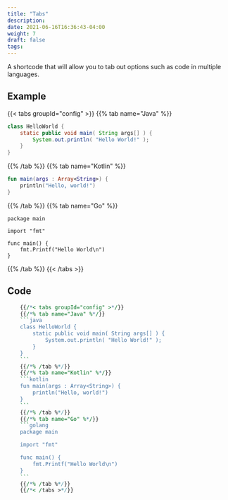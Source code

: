 ```yaml
---
title: "Tabs"
description:
date: 2021-06-16T16:36:43-04:00
weight: 7
draft: false
tags:
---
```


A shortcode that will allow you to tab out options such as code in multiple languages.

## Example

{{< tabs groupId="config" >}}
{{% tab name="Java" %}}
```java
class HelloWorld {
    static public void main( String args[] ) {
        System.out.println( "Hello World!" );
    }
}
```
{{% /tab %}}
{{% tab name="Kotlin" %}}
```kotlin
fun main(args : Array<String>) {
    println("Hello, world!")
}
```
{{% /tab %}}
{{% tab name="Go" %}}
```golang
package main

import "fmt"

func main() {
    fmt.Printf("Hello World\n")
}
```
{{% /tab %}}
{{< /tabs >}}

## Code

```perl
    {{/*< tabs groupId="config" >*/}}
    {{/*% tab name="Java" %*/}}
    ```java
    class HelloWorld {
        static public void main( String args[] ) {
            System.out.println( "Hello World!" );
        }
    }
    ```
    {{/*% /tab %*/}}
    {{/*% tab name="Kotlin" %*/}}
    ```kotlin
    fun main(args : Array<String>) {
        println("Hello, world!")
    }
    ```
    {{/*% /tab %*/}}
    {{/*% tab name="Go" %*/}}
    ```golang
    package main

    import "fmt"

    func main() {
        fmt.Printf("Hello World\n")
    }
    ```
    {{/*% /tab %*/}}
    {{/*< /tabs >*/}}
```









